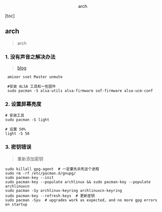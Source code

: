 <center> arch </center>





[toc]





## arch 

> arch







### 1.  没有声音之解决办法

> [blog](https://www.ucloud.cn/yun/15124.html)

```shell
 amixer sset Master unmute
 
 #安装 ALSA 工具和一些固件
 sudo pacman -S alsa-utils alsa-firmware sof-firmware alsa-ucm-conf
```







### 2. 设置屏幕亮度

```shell
# 安装工具
sudo pacman -S light

# 设置 50%
light -S 50 

```







### 3. 密钥错误

> 重新添加密钥

```shell
sudo killall gpg-agent  # 一定要先杀死这个进程
sudo rm -rf /etc/pacman.d/gnupg/
sudo pacman-key --init
sudo pacman-key --populate archlinux && sudo pacman-key --populate archlinuxcn
sudo pacman -Sy archlinux-keyring archlinuxcn-keyring
sudo pacman-key --refresh-keys  # 更新密钥
sudo pacman -Syu  # upgrades work as expected, and no more gpg errors on startup
```



